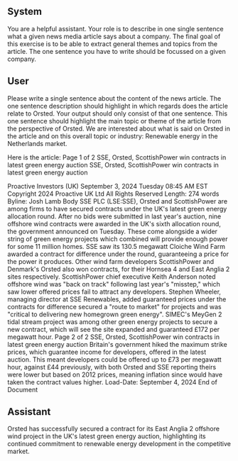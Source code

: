 ## System

You are a helpful assistant. Your role is to describe in one single sentence what a given news media article says about a company. The final goal of this exercise is to be able to extract general themes and topics from the article. The one sentence you have to write should be focussed on a given company.

## User


Please write a single sentence about the content of the news article. The one sentence description should highlight in which regards does the article relate to Orsted. Your output should only consist of that one sentence.
This one sentence should highlight the main topic or theme of the article from the perspective of Orsted. We are interested about what is said on Orsted in the article and on this overall topic or industry: Renewable energy in the Netherlands market.

Here is the article: Page 1 of 2
SSE, Orsted, ScottishPower win contracts in latest green energy auction
SSE, Orsted, ScottishPower win contracts in latest green energy auction
 
Proactive Investors (UK)
September 3, 2024 Tuesday 08:45 AM EST
Copyright 2024 Proactive UK Ltd All Rights Reserved
Length: 274 words
Byline: Josh Lamb
Body
SSE PLC (LSE:SSE), Orsted and ScottishPower are among firms to have secured contracts under the UK's latest 
green energy allocation round.
After no bids were submitted in last year's auction, nine offshore wind contracts were awarded in the UK's sixth 
allocation round, the government announced on Tuesday.
These come alongside a wider string of green energy projects which combined will provide enough power for some 
11 million homes.
SSE saw its 130.5 megawatt Cloiche Wind Farm awarded a contract for difference under the round, guaranteeing a 
price for the power it produces.
Other wind farm developers ScottishPower and Denmark's Orsted also won contracts, for their Hornsea 4 and East 
Anglia 2 sites respectively.
ScottishPower chief executive Keith Anderson noted offshore wind was "back on track"  following last year's 
"misstep," which saw lower offered prices fail to attract any developers.
Stephen Wheeler, managing director at SSE Renewables, added guaranteed prices under the contracts for 
difference secured a "route to market" for projects and was "critical to delivering new homegrown green energy".
SIMEC's MeyGen 2 tidal stream project was among other green energy projects to secure a new contract, which 
will see the site expanded and guaranteed £172 per megawatt hour.
Page 2 of 2
SSE, Orsted, ScottishPower win contracts in latest green energy auction
Britain's government hiked the maximum strike prices, which guarantee income for developers, offered in the latest 
auction.
This meant developers could be offered up to £73 per megawatt hour, against £44 previously, with both Orsted and 
SSE reporting theirs were lower but based on 2012 prices, meaning inflation since would have taken the contract 
values higher.
Load-Date: September 4, 2024
End of Document
            

## Assistant

Orsted has successfully secured a contract for its East Anglia 2 offshore wind project in the UK's latest green energy auction, highlighting its continued commitment to renewable energy development in the competitive market.

